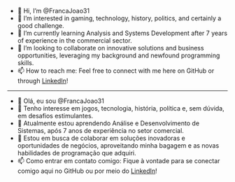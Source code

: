 - 👋 Hi, I’m @FrancaJoao31
- 👀 I’m interested in gaming, technology, history, politics, and certainly a good challenge.
- 🌱 I’m currently learning Analysis and Systems Development after 7 years of experience in the commercial sector.
- 💞️ I’m looking to collaborate on innovative solutions and business opportunities, leveraging my background and newfound programming skills.
- 📫 How to reach me: Feel free to connect with me here on GitHub or through [LinkedIn]([https://www.linkedin.com/in/joao-franca/])!
----------------------------------------------------------------------------------------------------------------------------------------------------------------------------
- 👋 Olá, eu sou @FrancaJoao31
- 👀 Tenho interesse em jogos, tecnologia, história, política e, sem dúvida, em desafios estimulantes.
- 🌱 Atualmente estou aprendendo Análise e Desenvolvimento de Sistemas, após 7 anos de experiência no setor comercial.
- 💞️ Estou em busca de colaborar em soluções inovadoras e oportunidades de negócios, aproveitando minha bagagem e as novas habilidades de programação que adquiri.
- 📫 Como entrar em contato comigo: Fique à vontade para se conectar comigo aqui no GitHub ou por meio do [LinkedIn]([https://www.linkedin.com/in/joao-franca/])!
